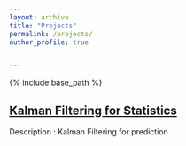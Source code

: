 ```yaml
---
layout: archive
title: "Projects"
permalink: /projects/
author_profile: true


---
```


{% include base_path %}

## [Kalman Filtering for Statistics ](https://github.com/chaitanyaviriyala/Kalman_Filtering)

Description : Kalman Filtering for prediction



